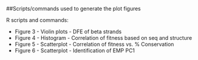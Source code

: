 ##Scripts/commands used to generate the plot figures

R scripts and commands: 
- Figure 3 - Violin plots - DFE of beta strands 
- Figure 4 - Histogram - Correlation of fitness based on seq and structure 
- Figure 5 - Scatterplot - Correlation of fitness vs. % Conservation 
- Figure 6 - Scatterplot - Identification of EMP PC1
